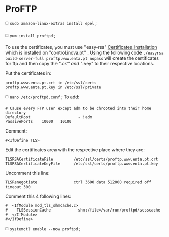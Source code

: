 # ProFTP

◻️ `sudo amazon-linux-extras install epel` ;

◻️ `yum install proftpd` ;

To use the certificates, you must use "easy-rsa" [Certificates_Installation](https://github.com/JoseCarvalho1026/Certificates_Installation) which is installed on "control.inova.pt" . Using the following code `./easyrsa build-server-full proftp.www.enta.pt nopass` will create the certificates for ftp and then copy the "*.crt" and "*.key" to their respective locations.

Put the certificates in:
```
proftp.www.enta.pt.crt in /etc/ssl/certs
proftp.www.enta.pt.key in /etc/ssl/private
```
◻️ `nano /etc/proftpd.conf` ;
To add:
```
# Cause every FTP user except adm to be chrooted into their home directory
DefaultRoot                     ~ !adm
PassivePorts    10000   10100
```
Comment:
```
#<IfDefine TLS>
```
Edit the certificates area with the respective place where they are:
```
TLSRSACertificateFile         /etc/ssl/certs/proftp.www.enta.pt.crt
TLSRSACertificateKeyFile      /etc/ssl/certs/proftp.www.enta.pt.key 
```
Uncomment this line:
```
TLSRenegotiate                ctrl 3600 data 512000 required off timeout 300
```
Comment this 4 following lines:
```
#  <IfModule mod_tls_shmcache.c>
#    TLSSessionCache            shm:/file=/var/run/proftpd/sesscache
#  </IfModule>
#</IfDefine>
```
◻️ `systemctl enable --now proftpd` ;
